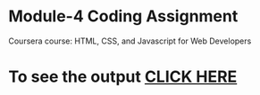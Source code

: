 

# Module-4 Coding Assignment

Coursera course: HTML, CSS, and Javascript for Web Developers

# To see the output [CLICK HERE](https://i-mthakur.github.io/module-4/)

